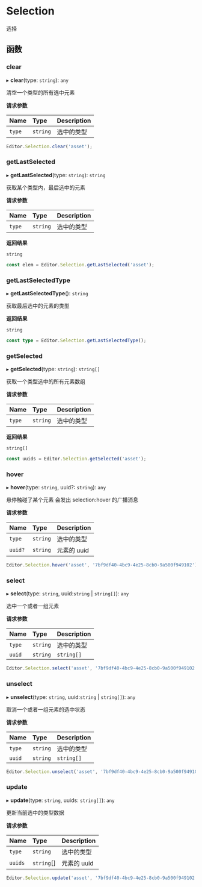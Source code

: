 # Selection

选择

## 函数

### clear

▸ **clear**(type: `string`): `any`

清空一个类型的所有选中元素

**请求参数**

| Name   | Type     | Description |
| :----- | :------- | ----------- |
| `type` | `string` | 选中的类型   |

```typescript
Editor.Selection.clear('asset');
```

### getLastSelected

▸ **getLastSelected**(type: `string`): `string`

获取某个类型内，最后选中的元素

**请求参数**

| Name   | Type     | Description |
| :----- | :------- | ----------- |
| `type` | `string` | 选中的类型   |

**返回结果**

`string`

```typescript
const elem = Editor.Selection.getLastSelected('asset');
```

### getLastSelectedType

▸ **getLastSelectedType**(): `string`

获取最后选中的元素的类型

**返回结果**

`string`

```typescript
const type = Editor.Selection.getLastSelectedType();
```

### getSelected

▸ **getSelected**(type: `string`): `string[]`

获取一个类型选中的所有元素数组

**请求参数**

| Name   | Type     | Description |
| :----- | :------- | ----------- |
| `type` | `string` | 选中的类型   |

**返回结果**

`string[]`

```typescript
const uuids = Editor.Selection.getSelected('asset');
```

### hover

▸ **hover**(type: `string`, uuid?: `string`): `any`

悬停触碰了某个元素
会发出 selection:hover 的广播消息

**请求参数**

| Name    | Type     | Description |
| :------ | :------- | ----------- |
| `type`  | `string` | 选中的类型   |
| `uuid?` | `string` | 元素的 uuid  |

```typescript
Editor.Selection.hover('asset', '7bf9df40-4bc9-4e25-8cb0-9a500f949102');
```

### select

▸ **select**(type: `string`, uuid:`string` | `string[]`): `any`

选中一个或者一组元素

**请求参数**

| Name   | Type                   | Description |
| :----- | :--------------------- | ----------- |
| `type` | `string`               | 选中的类型   |
| `uuid` | `string` | `string[]`  | 元素的 uuid   |

```typescript
Editor.Selection.select('asset', '7bf9df40-4bc9-4e25-8cb0-9a500f949102');
```

### unselect

▸ **unselect**(type: `string`, uuid:`string` | `string[]`): `any`

取消一个或者一组元素的选中状态

**请求参数**

| Name   | Type                   | Description |
| :----- | :--------------------- | ----------- |
| `type` | `string`               | 选中的类型   |
| `uuid` | `string` | `string[]` | 元素的 uuid   |

```typescript
Editor.Selection.unselect('asset', '7bf9df40-4bc9-4e25-8cb0-9a500f949102');
```

### update

▸ **update**(type: `string`, uuids: `string[]`): `any`

更新当前选中的类型数据

**请求参数**

| Name    | Type       | Description |
| :------ | :--------- | ----------- |
| `type`  | `string`   | 选中的类型   |
| `uuids`  | `string`[] | 元素的 uuid |

```typescript
Editor.Selection.update('asset', '7bf9df40-4bc9-4e25-8cb0-9a500f949102');
```
